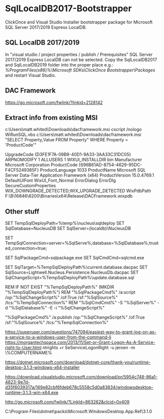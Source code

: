# SqlLocalDB2017-Bootstrapper

ClickOnce and Visual Studio Installer bootstrapper package for Microsoft SQL Server 2017/2019 Express LocalDB.

## SQL LocalDB 2017/2019

In "visual studio / project properties / publish / Prerequisites" SQL Server 2017/2019 Express LocalDB can not be selected. 
Copy the SqlLocalDB2017 and SqlLocalDB2019 folder into the proper place e.g.: 
*%ProgramFiles(x86)%\Microsoft SDKs\ClickOnce Bootstrapper\Packages* and restart Visual Studio.

## DAC Framework

https://go.microsoft.com/fwlink/?linkid=2128142

## Extract info from existing MSI



c:\Users\matt.whited\Downloads\dacframework.msi
cscript /nologo WiRunSQL.vbs c:\Users\matt.whited\Downloads\dacframework.msi "SELECT Property,Value FROM Property" 
WHERE Property = 'ProductCode'"

UpgradeCode  {D3FE1F7A-09B9-40D1-9A33-3AA33C31DC05}
ARPNOMODIFY  1
ALLUSERS  1
WIXUI_INSTALLDIR  bin
Manufacturer  Microsoft Corporation
ProductCode  {696B61AD-8754-4629-95DC-F4CF5249385F}
ProductLanguage  1033
ProductName  Microsoft SQL Server Data-Tier Application Framework (x64)
ProductVersion  15.0.4769.1
DefaultUIFont  WixUI_Font_Normal
ErrorDialog  ErrorDlg
SecureCustomProperties  WIX_DOWNGRADE_DETECTED;WIX_UPGRADE_DETECTED
WixPdbPath  F:\B\16846\6200\Binaries\x64\Release\DACFramework.wixpdb

## Other stuff

SET TempSqlDeployPath=%temp%\nucleus\sqldeploy
SET SqlDatabase=NucleusDB
SET SqlServer=(localdb)\NucleusDB

SET TempSqlConnection=server=%SqlServe%;database=%SqlDatabase%;trusted_connection=true;

SET SqlPackageCmd=sqlpackage.exe
SET SqlCmdCmd=sqlcmd.exe

SET SqlTarget=%TempSqlDeployPath%\current.database.dacpac
SET SqlSource=Lightwell.Nucleus.Persistence.NucleusDb.dacpac
SET SqlChangeScript=%TempSqlDeployPath%\update.database.sql

REM IF NOT EXIST "%TempSqlDeployPath%" (MKDIR "%TempSqlDeployPath%")
REM "%SqlPackageCmd%" /a:script /op:"%SqlChangeScript%" /of:True /sf:"%SqlSource%" /tcs:"%TempSqlConnection%"
REM "%SqlCmdCmd%" -S "%SqlServer%" -d "%SqlDatabase%" -E -i "%SqlChangeScript%"

"%SqlPackageCmd%" /a:publish /op:"%SqlChangeScript%" /of:True /sf:"%SqlSource%" /tcs:"%TempSqlConnection%"


https://superuser.com/questions/747094/easiest-way-to-grant-log-on-as-a-service-to-a-windows-user-from-the-command-li
https://morgantechspace.com/2013/11/Set-or-Grant-Logon-As-A-Service-right-to-User.html
ntrights +r SeServiceLogonRight -u jeroen -m \\%COMPUTERNAME%

https://dotnet.microsoft.com/download/dotnet-core/thank-you/runtime-desktop-3.1.3-windows-x64-installer


https://download.visualstudio.microsoft.com/download/pr/5954c748-86a1-4823-9e7d-d35f6039317a/169e82cbf6fdeb678c5558c5d0a83834/windowsdesktop-runtime-3.1.3-win-x64.exe


http://go.microsoft.com/fwlink/?LinkId=863262&clcid=0x409

C:\Program Files\dotnet\packs\Microsoft.WindowsDesktop.App.Ref\3.1.0